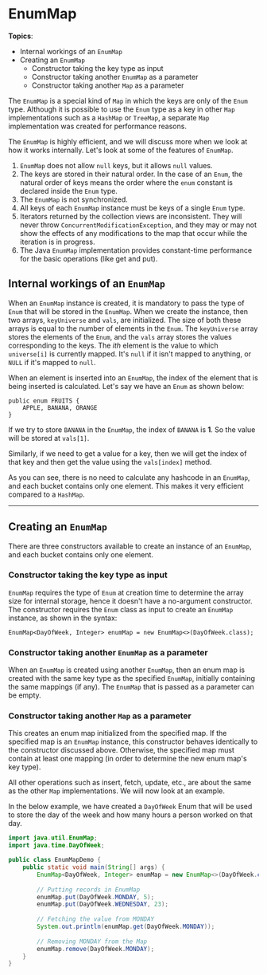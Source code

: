 # EnumMap

**Topics**:

- Internal workings of an `EnumMap`
- Creating an `EnumMap`
  - Constructor taking the key type as input
  - Constructor taking another `EnumMap` as a parameter
  - Constructor taking another `Map` as a parameter

The `EnumMap` is a special kind of `Map` in which the keys are only of the `Enum` type.
Although it is possible to use the `Enum` type as a key in other `Map` implementations such as a `HashMap` or `TreeMap`, a separate `Map` implementation was created for performance reasons.

The `EnumMap` is highly efficient, and we will discuss more when we look at how it works internally.
Let's look at some of the features of `EnumMap`.

1. `EnumMap` does not allow `null` keys, but it allows `null` values.
2. The keys are stored in their natural order. In the case of an `Enum`, the natural order of keys means the order where the `enum` constant is declared inside the `Enum` type.
3. The `EnumMap` is not synchronized.
4. All keys of each `EnumMap` instance must be keys of a single `Enum` type.
5. Iterators returned by the collection views are inconsistent. They will never throw `ConcurrentModificationException`, and they may or may not show the effects of any modifications to the map that occur while the iteration is in progress.
6. The Java `EnumMap` implementation provides constant-time performance for the basic operations (like get and put).

## Internal workings of an `EnumMap`

When an `EnumMap` instance is created, it is mandatory to pass the type of `Enum` that will be stored in the `EnumMap`.
When we create the instance, then two arrays, `keyUniverse` and `vals`, are initialized.
The size of both these arrays is equal to the number of elements in the `Enum`.
The `keyUniverse` array stores the elements of the `Enum`, and the `vals` array stores the values corresponding to the keys.
The _ith_ element is the value to which `universe[i]` is currently mapped.
It's `null` if it isn't mapped to anything, or `NULL` if it's mapped to `null`.

When an element is inserted into an `EnumMap`, the index of the element that is being inserted is calculated.
Let's say we have an `Enum` as shown below:

```
public enum FRUITS {
    APPLE, BANANA, ORANGE
}
```

If we try to store `BANANA` in the `EnumMap`, the index of `BANANA` is **1**.
So the value will be stored at `vals[1]`.

Similarly, if we need to get a value for a key, then we will get the index of that key and then get the value using the `vals[index]` method.

As you can see, there is no need to calculate any hashcode in an `EnumMap`, and each bucket contains only one element.
This makes it very efficient compared to a `HashMap`.

---

## Creating an `EnumMap`

There are three constructors available to create an instance of an `EnumMap`, and each bucket contains only one element.

### Constructor taking the key type as input

`EnumMap` requires the type of `Enum` at creation time to determine the array size for internal storage, hence it doesn't have a no-argument constructor.
The constructor requires the `Enum` class as input to create an `EnumMap` instance, as shown in the syntax:

```
EnumMap<DayOfWeek, Integer> enumMap = new EnumMap<>(DayOfWeek.class);
```

### Constructor taking another `EnumMap` as a parameter

When an `EnumMap` is created using another `EnumMap`, then an enum map is created with the same key type as the specified `EnumMap`, initially containing the same mappings (if any).
The `EnumMap` that is passed as a parameter can be empty.

### Constructor taking another `Map` as a parameter

This creates an enum map initialized from the specified map.
If the specified map is an `EnumMap` instance, this constructor behaves identically to the constructor discussed above.
Otherwise, the specified map must contain at least one mapping (in order to determine the new enum map's key type).

All other operations such as insert, fetch, update, etc., are about the same as the other `Map` implementations.
We will now look at an example.

In the below example, we have created a `DayOfWeek` Enum that will be used to store the day of the week and how many hours a person worked on that day.

```java
import java.util.EnumMap;
import java.time.DayOfWeek;

public class EnumMapDemo {
    public static void main(String[] args) {
        EnumMap<DayOfWeek, Integer> enumMap = new EnumMap<>(DayOfWeek.class);
        
        // Putting records in EnumMap
        enumMap.put(DayOfWeek.MONDAY, 5);
        enumMap.put(DayOfWeek.WEDNESDAY, 23);
        
        // Fetching the value from MONDAY
        System.out.println(enumMap.get(DayOfWeek.MONDAY));
        
        // Removing MONDAY from the Map
        enumMap.remove(DayOfWeek.MONDAY);
    }
}
```

